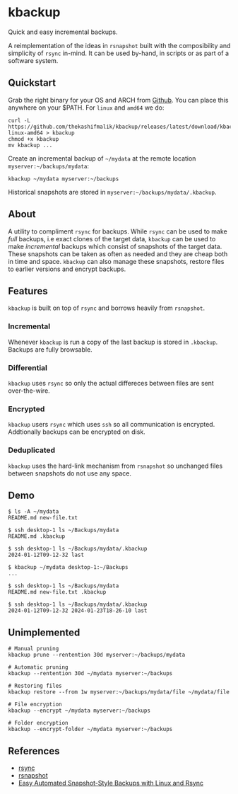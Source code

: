 # kbackup
Quick and easy incremental backups.

A reimplementation of the ideas in `rsnapshot` built with the composibility and simplicity of `rsync` in-mind. It can be
used by-hand, in scripts or as part of a software system.

## Quickstart
Grab the right binary for your OS and ARCH from [Github](https://github.com/thekashifmalik/kbackup). You can place this
anywhere on your $PATH. For `linux` and `amd64` we do:
```
curl -L https://github.com/thekashifmalik/kbackup/releases/latest/download/kbackup-linux-amd64 > kbackup
chmod +x kbackup
mv kbackup ...
```

Create an incremental backup of `~/mydata` at the remote location `myserver:~/backups/mydata`:
```
kbackup ~/mydata myserver:~/backups
```

Historical snapshots are stored in `myserver:~/backups/mydata/.kbackup`.

## About
A utility to compliment `rsync` for backups. While `rsync` can be used to make _full_ backups, i.e exact clones of the
target data, `kbackup` can be used to make _incremental_ backups which consist of snapshots of the target data. These
snapshots can be taken as often as needed and they are cheap both in time and space. `kbackup` can also manage these
snapshots, restore files to earlier versions and encrypt backups.

## Features
`kbackup` is built on top of `rsync` and borrows heavily from `rsnapshot`.

### Incremental
Whenever `kbackup` is run a copy of the last backup is stored in `.kbackup`. Backups are fully browsable.

### Differential
`kbackup` uses `rsync` so only the actual differeces between files are sent over-the-wire.

### Encrypted
`kbackup` users `rsync` which uses `ssh` so all communication is encrypted. Addtionally backups can be encrypted on
disk.

### Deduplicated
`kbackup` uses the hard-link mechanism from `rsnapshot` so unchanged files between snapshots do not use any space.

## Demo

```
$ ls -A ~/mydata
README.md new-file.txt

$ ssh desktop-1 ls ~/Backups/mydata
README.md .kbackup

$ ssh desktop-1 ls ~/Backups/mydata/.kbackup
2024-01-12T09-12-32 last

$ kbackup ~/mydata desktop-1:~/Backups
...

$ ssh desktop-1 ls ~/Backups/mydata
README.md new-file.txt .kbackup

$ ssh desktop-1 ls ~/Backups/mydata/.kbackup
2024-01-12T09-12-32 2024-01-23T18-26-10 last
```


## Unimplemented

```
# Manual pruning
kbackup prune --rentention 30d myserver:~/backups/mydata

# Automatic pruning
kbackup --rentention 30d ~/mydata myserver:~/backups

# Restoring files
kbackup restore --from 1w myserver:~/backups/mydata/file ~/mydata/file

# File encryption
kbackup --encrypt ~/mydata myserver:~/backups

# Folder encryption
kbackup --encrypt-folder ~/mydata myserver:~/backups

```

## References
- [rsync](https://rsync.samba.org/)
- [rsnapshot](https://rsnapshot.org/)
- [Easy Automated Snapshot-Style Backups with Linux and Rsync](http://www.mikerubel.org/computers/rsync_snapshots/)
